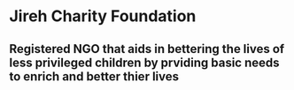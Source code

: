 # Jireh Charity Foundation
## Registered NGO that aids in bettering the lives of less privileged children by prviding basic needs to enrich and better thier lives